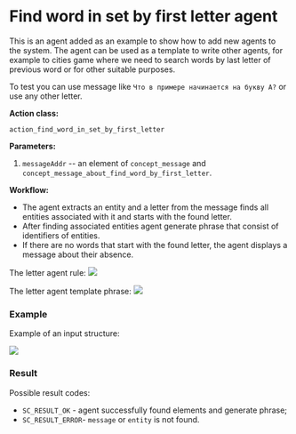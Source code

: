 # Find word in set by first letter agent

This is an agent added as an example to show how to add new agents to the system.
The agent can be used as a template to write other agents, for example to cities game where we need to search words by last letter of previous word or for other suitable purposes.

To test you can use message like `Что в примере начинается на букву А?` or use any other letter.

**Action class:**

`action_find_word_in_set_by_first_letter`

**Parameters:**

1. `messageAddr` -- an element of `concept_message` and `concept_message_about_find_word_by_first_letter`.

**Workflow:**

* The agent extracts an entity and a letter from the message finds all entities associated with it and starts with the found letter.
* After finding associated entities agent generate phrase that consist of identifiers of entities.
* If there are no words that start with the found letter, the agent displays a message about their absence.

The letter agent rule:
<img src="../images/lr_find_word_by_letter_message.png"></img>

The letter agent template phrase:
<img src="../images/concept_phrase_about_find_word_by_letter.png"></img>

### Example

Example of an input structure:

<img src="../images/FindWordInSetByLetterExample.png"></img>

### Result

Possible result codes:

* `SC_RESULT_OK` - agent successfully found elements and generate phrase;
* `SC_RESULT_ERROR`- `message` or `entity` is not found.
